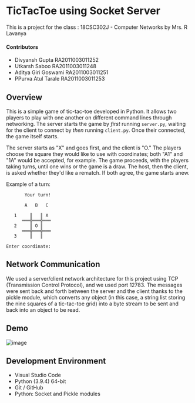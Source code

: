 # TicTacToe using Socket Server
This is a project for the class : 18CSC302J - Computer Networks by Mrs. R Lavanya

#### Contributors
* Divyansh Gupta RA2011003011252
* Utkarsh Saboo RA2011003011248
* Aditya Giri Goswami RA2011003011251
* PPurva Atul Tarale RA2011003011253


## Overview

This is a simple game of tic-tac-toe developed in Python. It allows two players to play with one another on different command lines through networking. The server starts the game by *first* running `server.py`, waiting for the client to connect by *then* running `client.py`. Once their connected, the game itself starts.

The server starts as "X" and goes first, and the client is "O." The players choose the square they would like to use with coordinates; both "A1" and "1A" would be accepted, for example. The game proceeds, with the players taking turns, until one wins or the game is a draw. The host, then the client, is asked whether they'd like a rematch. If both agree, the game starts anew. 

Example of a turn:

```
       Your turn!

       A   B   C

   1     ║   ║ X
      ═══╬═══╬═══
   2     ║ O ║
      ═══╬═══╬═══
   3     ║   ║

Enter coordinate: 
```
## Network Communication

We used a server/client network architecture for this project using TCP (Transmission Control Protocol), and we used port 12783. The messages were sent back and forth between the server and the client thanks to the pickle module, which converts any object (in this case, a string list storing the nine squares of a tic-tac-toe grid) into a byte stream to be sent and back into an object to be read. 
## Demo
![image](https://user-images.githubusercontent.com/52796258/136496822-268fc91a-4826-4abb-9a13-9076117c3063.png)

## Development Environment

* Visual Studio Code
* Python (3.9.4) 64-bit
* Git / GitHub
* Python: Socket and Pickle modules


